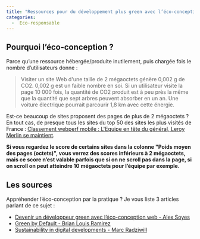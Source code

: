 ```yaml
---
title: "Ressources pour du développement plus green avec l’éco-conception web"
categories:
  -  Eco-responsable
---
```


## Pourquoi l’éco-conception ?

Parce qu’une ressource hébergée/produite inutilement, puis chargée fois le nombre d’utilisateurs donne :

> Visiter un site Web d'une taille de 2 mégaoctets génère 0,002 g de CO2. 0,002 g est un faible nombre en soi. Si un utilisateur visite la page 10 000 fois, la quantité de CO2 produit est à peu près la même que la quantité que sept arbres peuvent absorber en un an. Une voiture électrique pourrait parcourir 1,8 km avec cette énergie.

Est-ce beaucoup de sites proposent des pages de plus de 2 mégaoctets ? En tout cas, de presque tous les sites du top 50 des sites les plus visités de France : [Classement webperf mobile : L'Equipe en tête du général, Leroy Merlin se maintient](https://www.journaldunet.com/solutions/dsi/1192875-classement-webperf/).

**Si vous regardez le score de certains sites dans la colonne "Poids moyen des pages (octets)", vous verrez des scores inférieurs à 2 mégaoctets, mais ce score n’est valable parfois que si on ne scroll pas dans la page, si on scroll on peut atteindre 10 mégaoctets pour l’équipe par exemple.**

## Les sources

Appréhender l’éco-conception par la pratique ? Je vous liste 3 articles parlant de ce sujet :

- [Devenir un développeur green avec l’éco-conception web - Alex Soyes](https://alexsoyes.com/eco-conception-web/#developpeurs)
- [Green by Default - Brian Louis Ramirez](https://blr.design/blog/green-by-default/)
- [Sustainability in digital developments - Marc Radziwill](https://marcradziwill.com/blog/sustainability-in-digital-developments/)



